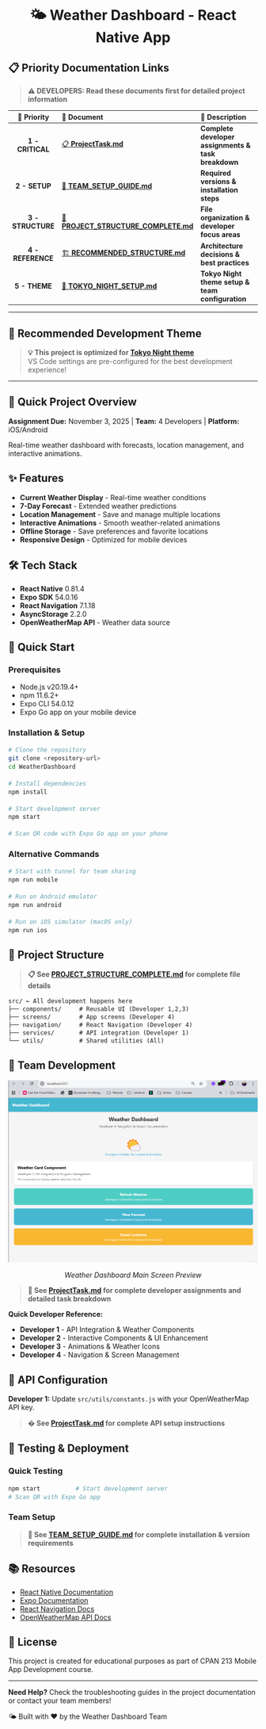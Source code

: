 <div align="center">

# 🌤️ Weather Dashboard - React Native App

</div>

## 📋 **Priority Documentation Links**

> **⚠️ DEVELOPERS: Read these documents first for detailed project information**

| 🎯 **Priority** | 📄 **Document** | 📝 **Description** |
|:--------------:|:---------------|:------------------|
| **1 - CRITICAL** | [📋 **ProjectTask.md**](./ProjectInfo/ProjectTask.md) | **Complete developer assignments & task breakdown** |
| **2 - SETUP** | [🚀 **TEAM_SETUP_GUIDE.md**](./ProjectInfo/TEAM_SETUP_GUIDE.md) | **Required versions & installation steps** |
| **3 - STRUCTURE** | [📁 **PROJECT_STRUCTURE_COMPLETE.md**](./ProjectInfo/PROJECT_STRUCTURE_COMPLETE.md) | **File organization & developer focus areas** |
| **4 - REFERENCE** | [🏗️ **RECOMMENDED_STRUCTURE.md**](./ProjectInfo/RECOMMENDED_STRUCTURE.md) | **Architecture decisions & best practices** |
| **5 - THEME** | [🌃 **TOKYO_NIGHT_SETUP.md**](./TOKYO_NIGHT_SETUP.md) | **Tokyo Night theme setup & team configuration** |

---

## 🌃 **Recommended Development Theme**

> **💡 This project is optimized for [Tokyo Night theme](./TOKYO_NIGHT_SETUP.md)**  
> VS Code settings are pre-configured for the best development experience!

---

## 📱 Quick Project Overview

**Assignment Due:** November 3, 2025 | **Team:** 4 Developers | **Platform:** iOS/Android

Real-time weather dashboard with forecasts, location management, and interactive animations.

## ✨ Features

- **Current Weather Display** - Real-time weather conditions
- **7-Day Forecast** - Extended weather predictions  
- **Location Management** - Save and manage multiple locations
- **Interactive Animations** - Smooth weather-related animations
- **Offline Storage** - Save preferences and favorite locations
- **Responsive Design** - Optimized for mobile devices

## 🛠️ Tech Stack

- **React Native** 0.81.4
- **Expo SDK** 54.0.16  
- **React Navigation** 7.1.18
- **AsyncStorage** 2.2.0
- **OpenWeatherMap API** - Weather data source

## 🚀 Quick Start

### Prerequisites
- Node.js v20.19.4+
- npm 11.6.2+
- Expo CLI 54.0.12
- Expo Go app on your mobile device

### Installation & Setup

```bash
# Clone the repository
git clone <repository-url>
cd WeatherDashboard

# Install dependencies
npm install

# Start development server
npm start

# Scan QR code with Expo Go app on your phone
```

### Alternative Commands

```bash
# Start with tunnel for team sharing
npm run mobile

# Run on Android emulator
npm run android

# Run on iOS simulator (macOS only)
npm run ios
```

## 📁 Project Structure

> **📋 See [PROJECT_STRUCTURE_COMPLETE.md](./ProjectInfo/PROJECT_STRUCTURE_COMPLETE.md) for complete file details**

```
src/ ← All development happens here
├── components/     # Reusable UI (Developer 1,2,3)
├── screens/        # App screens (Developer 4)  
├── navigation/     # React Navigation (Developer 4)
├── services/       # API integration (Developer 1)
└── utils/          # Shared utilities (All)
```

## 👥 Team Development

<div align="center">

![Weather Dashboard Main Screen](./assets/images/mainscreen.png)

*Weather Dashboard Main Screen Preview*

</div>

> **🎯 See [ProjectTask.md](./ProjectInfo/ProjectTask.md) for complete developer assignments and detailed task breakdown**

**Quick Developer Reference:**
- **Developer 1** - API Integration & Weather Components
- **Developer 2** - Interactive Components & UI Enhancement  
- **Developer 3** - Animations & Weather Icons
- **Developer 4** - Navigation & Screen Management

## 🔑 API Configuration

**Developer 1:** Update `src/utils/constants.js` with your OpenWeatherMap API key.

> **� See [ProjectTask.md](./ProjectInfo/ProjectTask.md) for complete API setup instructions**

## 📱 Testing & Deployment

### Quick Testing
```bash
npm start          # Start development server
# Scan QR with Expo Go app
```

### Team Setup
> **🚀 See [TEAM_SETUP_GUIDE.md](./ProjectInfo/TEAM_SETUP_GUIDE.md) for complete installation & version requirements**

## 📚 Resources

- [React Native Documentation](https://reactnative.dev/)
- [Expo Documentation](https://docs.expo.dev/)
- [React Navigation Docs](https://reactnavigation.org/)
- [OpenWeatherMap API Docs](https://openweathermap.org/api)

## 📄 License

This project is created for educational purposes as part of CPAN 213 Mobile App Development course.

---

**Need Help?** Check the troubleshooting guides in the project documentation or contact your team members!

🌤️ Built with ❤️ by the Weather Dashboard Team
